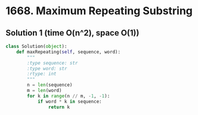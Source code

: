 # 1668. Maximum Repeating Substring

## Solution 1 (time O(n^2), space O(1))

```python
class Solution(object):
    def maxRepeating(self, sequence, word):
        """
        :type sequence: str
        :type word: str
        :rtype: int
        """
        n = len(sequence)
        m = len(word)
        for k in range(n // m, -1, -1):
            if word * k in sequence:
                return k
```
